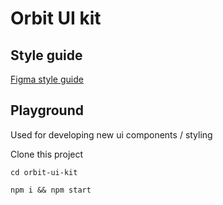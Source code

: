 # Orbit UI kit

## Style guide

[Figma style guide]("https://www.figma.com/file/lb4u8j7pppdFSySAqngcVg/Orbit-Design-Guide")

## Playground

Used for developing new ui components / styling

Clone this project

`cd orbit-ui-kit`

`npm i && npm start`

